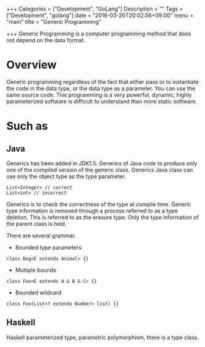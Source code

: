 +++
Categories = ["Development", "GoLang"]
Description = ""
Tags = ["Development", "golang"]
date = "2016-03-26T20:02:56+09:00"
menu = "main"
title = "Generic Programming"

+++
Generic Programming is a computer programming method that does not depend on the data format.

# Overview
Generic programming regardless of the fact that either pass or to instantiate the code in the data type,
or the data type as a parameter. You can use the same source code.
This programming is a very powerful, dynamic, highly parameterized software is difficult to understand
than more static software.

# Such as
## Java
Generics has been added in JDK1.5. Generics of Java code to produce only one of the compiled version of the generic class.
Generics Java class can use only the object type as the type parameter.
```
List<Integer> // correct
List<int> // incorrect
```
Generics is to check the correctness of the type at compile time.
Generic type information is removed through a process referred to as a type deletion. 
This is referred to as the erasure type. Only the type information of the parent class is held.

There are several grammar.

- Bounded type parameters

```
class Dog<E extends Animal> {}
```

- Multiple bounds

```
class Foo<E extends A & B & C> {}
```

- Bounded wildcard

```
class Foo(List<? extends Number> list) {}
```

## Haskell
Haskell parameterized type, parametric polymorphism, there is a type class.

